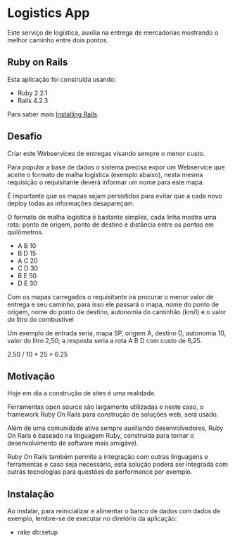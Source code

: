 Logistics App
================

Este serviço de logística, auxilia na entrega de mercadorias mostrando o melhor caminho entre dois pontos.

Ruby on Rails
-------------

Esta aplicação foi construída usando:

- Ruby 2.2.1
- Rails 4.2.3

Para saber mais [Installing Rails](http://railsapps.github.io/installing-rails.html).

Desafio
---------------

Criar este Webservices de entregas visando sempre o menor custo.

Para popular a base de dados o sistema precisa expor um Webservice que aceite o formato
de malha logística (exemplo abaixo), nesta mesma requisição o requisitante deverá
informar um nome para este mapa.

É importante que os mapas sejam persistidos para evitar que a cada novo deploy
todas as informações desapareçam.

O formato de malha logística é bastante simples, cada linha mostra uma
rota: ponto de origem, ponto de destino e distância entre os pontos em quilômetros.

- A B 10
- B D 15
- A C 20
- C D 30
- B E 50
- D E 30

Com os mapas carregados o requisitante irá procurar o menor valor de entrega e seu
caminho, para isso ele passará o mapa, nome do ponto de origem, nome do ponto de
destino, autonomia do caminhão (km/l) e o valor do litro do combustivel

Um exemplo de entrada seria, mapa SP, origem A, destino D, autonomia 10,
valor do litro 2,50; a resposta seria a rota A B D com custo de 6,25.

2.50 / 10 * 25 = 6.25


Motivação
-------------------------

Hoje em dia a construção de sites é uma realidade.

Ferramentas open source são largamente utilizadas e neste caso, o framework
Ruby On Rails para construção de soluções web, será usado.

Além de uma comunidade ativa sempre auxiliando desenvolvedores, Ruby On Rails
é baseado na linguagem Ruby, construída para tornar o desenvolvimento
de software mais amigável.

Ruby On Rails também permite a integração com outras linguagens e ferramentas
e caso seja necessário, esta solução poderá ser integrada com outras
tecnologias para questões de performance por exemplo.

Instalação
-------------------------

Ao instalar, para reinicializar e alimentar o banco de dados com dados de exemplo,
lembre-se de executar no diretório da aplicação:

- rake db:setup

